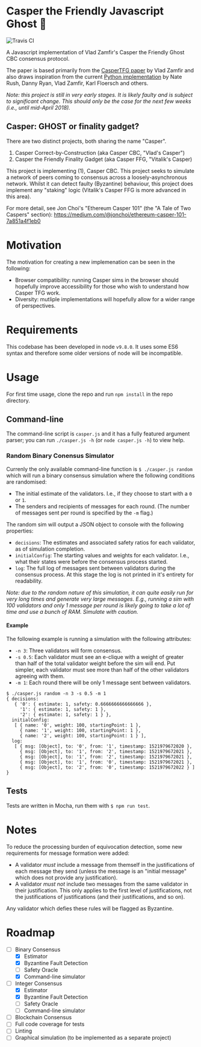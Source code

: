 # Casper the Friendly Javascript Ghost :ghost:

![Travis CI](https://travis-ci.org/sigp/cbc-casper-js.svg?branch=master)

A Javascript implementation of Vlad Zamfir's Casper the Friendly Ghost CBC
consensus protocol.

The paper is based primarily from the [CasperTFG
paper](https://github.com/ethereum/research/tree/master/papers/CasperTFG) by
Vlad Zamfir and also draws inspiration from the current [Python
implementation](https://github.com/ethereum/cbc-casper) by Nate Rush, Danny
Ryan, Vlad Zamfir, Karl Floersch and others.

*Note: this project is still in very early stages. It is likely faulty and
is subject to significant change. This should only be the case for the next
few weeks (i.e., until mid-April 2018).*

## Casper: GHOST or finality gadget?

There are two distinct projects, both sharing the name "Casper".

 1. Casper Correct-by-Construction (aka Casper CBC, "Vlad's Casper")
 2. Casper the Friendly Finality Gadget (aka Casper FFG, "Vitalik's Casper)

This project is implementing (1), Casper CBC. This project seeks to simulate
a network of peers coming to consensus across a loosely-asynchronous network.
Whilst it can detect faulty (Byzantine) behaviour, this project does implement 
any "staking" logic (Vitalik's Casper FFG is more advanced in this area).

For more detail, see Jon Choi's "Ethereum Casper 101" (the "A Tale 
of Two Caspers" section): 
https://medium.com/@jonchoi/ethereum-casper-101-7a851a4f1eb0

# Motivation

The motivation for creating a new implemenation can be seen in the following:

- Browser compatibility: running Casper sims in the browser should hopefully
  improve accessibility for those who wish to understand how Casper TFG work.
- Diversity: mutliple implementations will hopefully allow for a wider range of 
  perspectives.

# Requirements

This codebase has been developed in node `v9.8.0`. It uses some 
ES6 syntax and therefore some older versions of node will be incompatible.

# Usage

For first time usage, clone the repo and run `npm install` in the repo
directory.

## Command-line

The command-line script is `casper.js` and it has a fully featured argument
parser; you can run `./casper.js -h` (or `node casper.js -h`) to view help.

### Random Binary Conensus Simulator

Currenly the only available command-line function is `$ ./casper.js random`
which will run a binary consensus simulation where the following conditions
are randomised:

 - The initial estimate of the validators. I.e., if they choose to start with a 
   `0` or `1`.
 - The senders and recipients of messages for each round. (The number of messages
   sent per round is specified by the `-m` flag.)
   
The random sim will output a JSON object to console with the following
properties:

 - `decisions`: The estimates and associated safety ratios for each validator,
  as of simulation completion.
 - `initialConfig`: The starting values and weights for each validator. I.e.,
  what their states were before the consensus process started.
 - `log`: The full log of messages sent between validators during the consensus
  process. At this stage the log is not printed in it's entirety for readability.
   
_Note: due to the random nature of this simulation, it can quite easily run for 
very long times and generate very large messages. E.g., running a sim with 100
validators and only 1 message per round is likely going to take a lot of time 
and use a bunch of RAM. Simulate with caution._

#### Example

The following example is running a simulation with the following attributes:

- `-n 3`: Three validators will form consensus.
- `-s 0.5`: Each validator must see an e-clique with a weight of greater than half
  of the total validator weight before the sim will end. Put simpler, each 
  validator must see more than half of the other validators agreeing with them.
- `-m 1`: Each round there will be only 1 message sent between validators.

```
$ ./casper.js random -n 3 -s 0.5 -m 1
{ decisions: 
   { '0': { estimate: 1, safety: 0.6666666666666666 },
     '1': { estimate: 1, safety: 1 },
     '2': { estimate: 1, safety: 1 } },
  initialConfig: 
   [ { name: '0', weight: 100, startingPoint: 1 },
     { name: '1', weight: 100, startingPoint: 1 },
     { name: '2', weight: 100, startingPoint: 1 } ],
  log: 
   [ { msg: [Object], to: '0', from: '1', timestamp: 1521979672020 },
     { msg: [Object], to: '1', from: '2', timestamp: 1521979672021 },
     { msg: [Object], to: '1', from: '2', timestamp: 1521979672021 },
     { msg: [Object], to: '1', from: '0', timestamp: 1521979672021 },
     { msg: [Object], to: '2', from: '0', timestamp: 1521979672022 } ] }
```

## Tests

Tests are written in Mocha, run them with `$ npm run test`.

# Notes

To reduce the processing burden of equivocation detection, some new
requirements for message formation were added:

- A validator _must_ include a message from themself in the justifications
  of each message they send (unless the message is an "initial message" which
  does not provide any justification).
- A validator _must not_ include two messages from the same validator in their
  justification. This only applies to the first level of justifications, not
  the justifications of justifications (and their justifications, and so on).

Any validator which defies these rules will be flagged as Byzantine.

# Roadmap

- [ ] Binary Consensus
  - [x] Estimator
  - [x] Byzantine Fault Detection
  - [ ] Safety Oracle
  - [x] Command-line simulator
- [ ] Integer Consensus
  - [x] Estimator
  - [x] Byzantine Fault Detection
  - [ ] Safety Oracle
  - [ ] Command-line simulator
- [ ] Blockchain Consensus
- [ ] Full code coverage for tests
- [ ] Linting
- [ ] Graphical simulation (to be implemented as a separate project)

